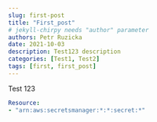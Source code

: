 ```yaml
---
slug: first-post
title: "First_post"
# jekyll-chirpy needs "author" parameter
authors: Petr Ruzicka
date: 2021-10-03
description: Test123 description
categories: [Test1, Test2]
tags: [first, first_post]
---
```


Test 123

```yaml
Resource:
- "arn:aws:secretsmanager:*:*:secret:*"
```
